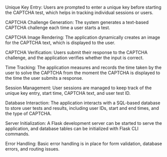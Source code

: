 Unique Key Entry: Users are prompted to enter a unique key before starting the CAPTCHA test, which helps in tracking individual sessions or users.

CAPTCHA Challenge Generation: The system generates a text-based CAPTCHA challenge each time a user starts a test.

CAPTCHA Image Rendering: The application dynamically creates an image for the CAPTCHA text, which is displayed to the user.

CAPTCHA Verification: Users submit their response to the CAPTCHA challenge, and the application verifies whether the input is correct.

Time Tracking: The application measures and records the time taken by the user to solve the CAPTCHA from the moment the CAPTCHA is displayed to the time the user submits a response.

Session Management: User sessions are managed to keep track of the unique key entry, start time, CAPTCHA text, and user test ID.

Database Interaction: The application interacts with a SQL-based database to store user tests and results, including user IDs, start and end times, and the type of CAPTCHA.

Server Initialization: A Flask development server can be started to serve the application, and database tables can be initialized with Flask CLI commands.

Error Handling: Basic error handling is in place for form validation, database errors, and routing issues.